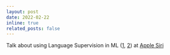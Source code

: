 ```yaml
---
layout: post
date: 2022-02-22
inline: true
related_posts: false
---
```


Talk about using Language Supervision in ML ([1](https://aclanthology.org/2020.acl-main.190/), [2](https://openreview.net/forum?id=blJrg3WvvDV)) at [Apple Siri](https://machinelearning.apple.com)